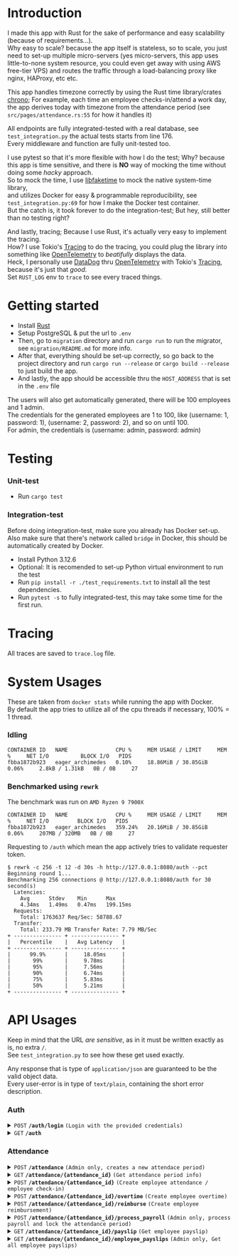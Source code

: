 # Introduction

I made this app with Rust for the sake of performance and easy scalability (because of requirements...).\
Why easy to scale? because the app itself is stateless, so to scale, you just need to set-up multiple micro-servers (yes micro-servers, this app uses little-to-none system resource, you could even get away with using AWS free-tier VPS) and routes the traffic through a load-balancing proxy like nginx, HAProxy, etc etc.

This app handles timezone correctly by using the Rust time library/crates [chrono](https://crates.io/crates/chrono); For example, each time an employee checks-in/attend a work day, the app derives today with timezone from the attendance period (see `src/pages/attendance.rs:55` for how it handles it)

All endpoints are fully integrated-tested with a real database, see `test_integration.py` the actual tests starts from line 176.\
Every middleware and function are fully unit-tested too.

I use pytest so that it's more flexible with how I do the test; Why? because this app is time sensitive, and there is **NO** way of mocking the time without doing some _hacky_ approach.\
So to mock the time, I use [libfaketime](https://github.com/wolfcw/libfaketime) to mock the native system-time library,\
and utilizes Docker for easy & programmable reproducibility, see `test_integration.py:69` for how I make the Docker test container.\
But the catch is, it took forever to do the integration-test; But hey, still better than no testing right?

And lastly, tracing; Because I use Rust, it's actually very easy to implement the tracing.\
How? I use Tokio's [Tracing](https://crates.io/crates/tracing) to do the tracing, you could plug the library into something like [OpenTelemetry](https://opentelemetry.io/) to _beatifully_ displays the data.\
Heck, I personally use [DataDog](https://www.datadoghq.com/) thru [OpenTelemetry](https://opentelemetry.io/) with Tokio's [Tracing](https://crates.io/crates/tracing), because it's just that _good_.\
Set `RUST_LOG` env to `trace` to see every traced things.

# Getting started

- Install [Rust](https://rustup.rs/)
- Setup PostgreSQL & put the url to `.env`
- Then, go to `migration` directory and run `cargo run` to run the migrator, see `migration/README.md` for more info.
- After that, everything should be set-up correctly, so go back to the project directory and run `cargo run --release` or `cargo build --release` to just build the app.
- And lastly, the app should be accessible thru the `HOST_ADDRESS` that is set in the `.env` file

The users will also get automatically generated, there will be 100 employees and 1 admin.\
The credentials for the generated employees are 1 to 100, like (username: 1, password: 1), (username: 2, password: 2), and so on until 100.\
For admin, the credentials is (username: admin, password: admin)

# Testing

### Unit-test

- Run `cargo test`

### Integration-test

Before doing integration-test, make sure you already has Docker set-up.\
Also make sure that there's network called `bridge` in Docker, this should be automatically created by Docker.

- Install Python 3.12.6
- Optional: It is recomended to set-up Python virtual environment to run the test
- Run `pip install -r ./test_requirements.txt` to install all the test dependencies.
- Run `pytest -s` to fully integrated-test, this may take some time for the first run.

# Tracing

All traces are saved to `trace.log` file.

# System Usages

These are taken from `docker stats` while running the app with Docker.\
By default the app tries to utilize all of the cpu threads if necessary, 100% = 1 thread.

### Idling

```log
CONTAINER ID   NAME               CPU %     MEM USAGE / LIMIT     MEM %     NET I/O          BLOCK I/O   PIDS
fbba1872b923   eager_archimedes   0.10%     18.86MiB / 30.85GiB   0.06%     2.8kB / 1.31kB   0B / 0B     27
```

### Benchmarked using `rewrk`

The benchmark was run on `AMD Ryzen 9 7900X`

```log
CONTAINER ID   NAME               CPU %     MEM USAGE / LIMIT     MEM %     NET I/O         BLOCK I/O   PIDS
fbba1872b923   eager_archimedes   359.24%   20.16MiB / 30.85GiB   0.06%     207MB / 320MB   0B / 0B     27
```

Requesting to `/auth` which mean the app actively tries to validate requester token.

```log
$ rewrk -c 256 -t 12 -d 30s -h http://127.0.0.1:8080/auth --pct
Beginning round 1...
Benchmarking 256 connections @ http://127.0.0.1:8080/auth for 30 second(s)
  Latencies:
    Avg      Stdev    Min      Max
    4.34ms   1.49ms   0.47ms   199.15ms
  Requests:
    Total: 1763637 Req/Sec: 58788.67
  Transfer:
    Total: 233.79 MB Transfer Rate: 7.79 MB/Sec
+ --------------- + --------------- +
|   Percentile    |   Avg Latency   |
+ --------------- + --------------- +
|      99.9%      |     18.05ms     |
|       99%       |     9.78ms      |
|       95%       |     7.56ms      |
|       90%       |     6.74ms      |
|       75%       |     5.83ms      |
|       50%       |     5.21ms      |
+ --------------- + --------------- +
```

# API Usages

Keep in mind that the URL _are sensitive_, as in it must be written exactly as is, no extra `/`.\
See `test_integration.py` to see how these get used exactly.

Any response that is type of `application/json` are guaranteed to be the valid object data.\
Every user-error is in type of `text/plain`, containing the short error description.

### Auth

<details>
 <summary><code>POST</code> <code><b>/auth/login</b></code> <code>(Login with the provided credentials)</code></summary>

##### JSON Payload

> ```json
> {
>   "username": <Username>,
>   "password": <Plain Password> // For the sake of simplicity, the password is hashed on the server; In a perfect world, the frontend would do it
> }
> ```

##### Responses

> | http code | content-type               | response              |
> | --------- | -------------------------- | --------------------- |
> | `200`     | `text/plain;charset=UTF-8` | `jwt.access.token`    |
> | `403`     | `text/plain;charset=UTF-8` | `invalid credentials` |

</details>

<details>
 <summary><code>GET</code> <code><b>/auth</b></code></summary>

##### Headers

> ```json
> {
>   "Authorization": "JWT {jwt.access.token}",
> }
> ```

##### Responses

> | http code | content-type               | response                                                                                                                                                        | reason                                       |
> | --------- | -------------------------- | --------------------------------------------------------------------------------------------------------------------------------------------------------------- | -------------------------------------------- |
> | `200`     | `application/json`         | `{'id': <UUID>, 'created_at': <Datetime>, 'updated_at': <Datetime>, 'username': <Username>, 'password': <Hashed Password>, 'salary': <Salary>, 'role': <Role>}` | None                                         |
> | `401`     | `text/plain;charset=UTF-8` | `unauthorized`                                                                                                                                                  | Invalid/No provided `Authorization` header   |
> | `403`     | `text/plain;charset=UTF-8` | `authority error`                                                                                                                                               | Provided `Authorization` header were invalid |

</details>

### Attendance

<details>
 <summary><code>POST</code> <code><b>/attendance</b></code> <code>(Admin only, creates a new attendace period)</code></summary>

##### Headers

> ```json
> {
>   "Authorization": "JWT {admin jwt.access.token}",
> }
> ```

##### JSON Payload

> ```json
> {
>   "start_at": <Datetime>,
>   "end_at": <Datetime>
> }
> ```

##### Responses

> | http code | content-type               | response                                                                                                                                                                               | reason                                       |
> | --------- | -------------------------- | -------------------------------------------------------------------------------------------------------------------------------------------------------------------------------------- | -------------------------------------------- |
> | `200`     | `application/json`         | `{'id': <UUID>, 'created_at': <Datetime>, 'updated_at': <Datetime>, 'created_by': <UUID>, 'updated_by': <UUID>, 'start_at': <Datetime>, 'end_at': <Datetime>, 'processed': <Boolean>}` | None                                         |
> | `400`     | `text/plain;charset=UTF-8` | `end_at is lower than start_at`                                                                                                                                                        | End at is lower than start at                |
> | `401`     | `text/plain;charset=UTF-8` | `unauthorized`                                                                                                                                                                         | Invalid/No provided `Authorization` header   |
> | `403`     | `text/plain;charset=UTF-8` | `authority error`                                                                                                                                                                      | Provided `Authorization` header were invalid |
> | `403`     | `text/plain;charset=UTF-8` | `forbidden`                                                                                                                                                                            | You are not allowed to access this endpoint  |

</details>

<details>
 <summary><code>GET</code> <code><b>/attendance/{attendance_id}</b></code> <code>(Get attendance period info)</code></summary>

##### Headers

> ```json
> {
>   "Authorization": "JWT {employee jwt.access.token}",
> }
> ```

##### Responses

> | http code | content-type               | response                                                                                                                                                                               | reason                                       |
> | --------- | -------------------------- | -------------------------------------------------------------------------------------------------------------------------------------------------------------------------------------- | -------------------------------------------- |
> | `200`     | `application/json`         | `{'id': <UUID>, 'created_at': <Datetime>, 'updated_at': <Datetime>, 'created_by': <UUID>, 'updated_by': <UUID>, 'start_at': <Datetime>, 'end_at': <Datetime>, 'processed': <Boolean>}` | None                                         |
> | `401`     | `text/plain;charset=UTF-8` | `unauthorized`                                                                                                                                                                         | Invalid/No provided `Authorization` header   |
> | `403`     | `text/plain;charset=UTF-8` | `authority error`                                                                                                                                                                      | Provided `Authorization` header were invalid |

</details>

<details>
 <summary><code>POST</code> <code><b>/attendance/{attendance_id}</b></code> <code>(Create employee attendance / employee check-in)</code></summary>

##### Headers

> ```json
> {
>   "Authorization": "JWT {employee jwt.access.token}",
> }
> ```

##### Responses

> | http code | content-type               | response                                                                                                                                         | reason                                                                                    |
> | --------- | -------------------------- | ------------------------------------------------------------------------------------------------------------------------------------------------ | ----------------------------------------------------------------------------------------- |
> | `201`     | `application/json`         | `{'id': <UUID>, 'created_at': <Datetime>, 'updated_at': <Datetime>, 'created_by': <UUID>, 'updated_by': <UUID>, 'attendance_period_id': <UUID>}` | Successfully attends/check-in for today                                                   |
> | `200`     | `application/json`         | `{'id': <UUID>, 'created_at': <Datetime>, 'updated_at': <Datetime>, 'created_by': <UUID>, 'updated_by': <UUID>, 'attendance_period_id': <UUID>}` | Employee already attends/check-in for today, returns the attendance object and do nothing |
> | `400`     | `text/plain;charset=UTF-8` | `cannot attend on weekend`                                                                                                                       | Today's weekend, employee cannot attend/check-in                                          |
> | `400`     | `text/plain;charset=UTF-8` | `attendance is already processed`                                                                                                                | Attendance period is already processed                                                    |
> | `401`     | `text/plain;charset=UTF-8` | `unauthorized`                                                                                                                                   | Invalid/No provided `Authorization` header                                                |
> | `403`     | `text/plain;charset=UTF-8` | `authority error`                                                                                                                                | Provided `Authorization` header were invalid                                              |

</details>

<details>
 <summary><code>POST</code> <code><b>/attendance/{attendance_id}/overtime</b></code> <code>(Create employee overtime)</code></summary>

##### Headers

> ```json
> {
>   "Authorization": "JWT {employee jwt.access.token}",
> }
> ```

##### JSON Payload

> ```json
> {
>   "extra_hours": <Number>
> }
> ```

##### Responses

> | http code | content-type               | response                                                                                                                                                                  | reason                                               |
> | --------- | -------------------------- | ------------------------------------------------------------------------------------------------------------------------------------------------------------------------- | ---------------------------------------------------- |
> | `201`     | `application/json`         | `{'id': <UUID>, 'created_at': <Datetime>, 'updated_at': <Datetime>, 'created_by': <UUID>, 'updated_by': <UUID>, 'extra_hours': <Number>, 'attendance_period_id': <UUID>}` | Successfully requested for extra hours               |
> | `200`     | `application/json`         | `{'id': <UUID>, 'created_at': <Datetime>, 'updated_at': <Datetime>, 'created_by': <UUID>, 'updated_by': <UUID>, 'extra_hours': <Number>, 'attendance_period_id': <UUID>}` | Successfully updates employee extra hours            |
> | `400`     | `text/plain;charset=UTF-8` | `you have not checked-in today`                                                                                                                                           | Employee have not attend/check-in today              |
> | `400`     | `text/plain;charset=UTF-8` | `your work hours are not done yet`                                                                                                                                        | Employee is still in work hours (9-5)                |
> | `400`     | `text/plain;charset=UTF-8` | `you cannot take overtime for more than 3 hours a day`                                                                                                                    | Employee requested extra hours for more than 3 hours |
> | `400`     | `text/plain;charset=UTF-8` | `attendance is already processed`                                                                                                                                         | Attendance period is already processed               |
> | `401`     | `text/plain;charset=UTF-8` | `unauthorized`                                                                                                                                                            | Invalid/No provided `Authorization` header           |
> | `403`     | `text/plain;charset=UTF-8` | `authority error`                                                                                                                                                         | Provided `Authorization` header were invalid         |

</details>

<details>
 <summary><code>POST</code> <code><b>/attendance/{attendance_id}/reimburse</b></code> <code>(Create employee reimbursement)</code></summary>

##### Headers

> ```json
> {
>   "Authorization": "JWT {employee jwt.access.token}",
> }
> ```

##### JSON Payload

> ```json
> {
>   "description": <String, reimburse description>
>   "amount": <Number, desired amount>
> }
> ```

##### Responses

> | http code | content-type               | response                                                                                                                                                                                              | reason                                       |
> | --------- | -------------------------- | ----------------------------------------------------------------------------------------------------------------------------------------------------------------------------------------------------- | -------------------------------------------- |
> | `200`     | `application/json`         | `{'id': <UUID>, 'created_at': <Datetime>, 'updated_at': <Datetime>, 'created_by': <Datetime>, 'updated_by': <Datetime>, 'amount': <Number>, 'description': <String>, 'attendance_period_id': <UUID>}` | None                                         |
> | `400`     | `text/plain;charset=UTF-8` | `attendance is already processed`                                                                                                                                                                     | Attendance period is already processed       |
> | `401`     | `text/plain;charset=UTF-8` | `unauthorized`                                                                                                                                                                                        | Invalid/No provided `Authorization` header   |
> | `403`     | `text/plain;charset=UTF-8` | `authority error`                                                                                                                                                                                     | Provided `Authorization` header were invalid |

</details>

<details>
 <summary><code>POST</code> <code><b>/attendance/{attendance_id}/process_payroll</b></code> <code>(Admin only, process payroll and lock the attendance period)</code></summary>

##### Headers

> ```json
> {
>   "Authorization": "JWT {admin jwt.access.token}",
> }
> ```

##### Responses

> | http code | content-type               | response                                                                                                                                                                                     | reason                                       |
> | --------- | -------------------------- | -------------------------------------------------------------------------------------------------------------------------------------------------------------------------------------------- | -------------------------------------------- |
> | `200`     | `application/json`         | `{'id': <UUID>, 'created_at': <Datetime>, 'updated_at': <Datetime>, 'created_by': <UUID>, 'updated_by': <UUID>, 'start_at': <Datetime>, 'end_at': <Datetime>, 'processed': <Boolean(True)>}` | None                                         |
> | `400`     | `text/plain;charset=UTF-8` | `attendance is already processed`                                                                                                                                                            | Attendance period is already processed       |
> | `401`     | `text/plain;charset=UTF-8` | `unauthorized`                                                                                                                                                                               | Invalid/No provided `Authorization` header   |
> | `403`     | `text/plain;charset=UTF-8` | `authority error`                                                                                                                                                                            | Provided `Authorization` header were invalid |
> | `403`     | `text/plain;charset=UTF-8` | `forbidden`                                                                                                                                                                                  | You are not allowed to access this endpoint  |

</details>

<details>
 <summary><code>GET</code> <code><b>/attendance/{attendance_id}/payslip</b></code> <code>(Get employee payslip)</code></summary>

##### Headers

> ```json
> {
>   "Authorization": "JWT {employee jwt.access.token}",
> }
> ```

##### Responses

> | http code | content-type               | response                                                                                                                                                                                                                                                                                                                                                                                                                                                                                                                         | reason                                       |
> | --------- | -------------------------- | -------------------------------------------------------------------------------------------------------------------------------------------------------------------------------------------------------------------------------------------------------------------------------------------------------------------------------------------------------------------------------------------------------------------------------------------------------------------------------------------------------------------------------- | -------------------------------------------- |
> | `200`     | `application/json`         | `{'employee': {'id': <UUID>, 'username': <String>, 'base_salary': <Number>}, 'period': {'start_at': <Datetime>, 'end_at': <Datetime>}, 'attendance': {'total_days': <Number>, 'prorated_amount': <Number>}, 'overtimes': [{'date': <Datetime>, 'hours': <Number>, 'amount': <Number>}, ...], 'reimbursements': [{'description': <String>, 'amount': <Number>}, ...], 'summary': {'base_salary': <Number>, 'prorated_amount': <Number>, 'overtime_total': <Number>, 'reimbursement_total': <Number>, 'take_home_pay': <Number>}}` | None                                         |
> | `400`     | `text/plain;charset=UTF-8` | `attendance is not processed`                                                                                                                                                                                                                                                                                                                                                                                                                                                                                                    | Attendance period has not been processed     |
> | `401`     | `text/plain;charset=UTF-8` | `unauthorized`                                                                                                                                                                                                                                                                                                                                                                                                                                                                                                                   | Invalid/No provided `Authorization` header   |
> | `403`     | `text/plain;charset=UTF-8` | `authority error`                                                                                                                                                                                                                                                                                                                                                                                                                                                                                                                | Provided `Authorization` header were invalid |

</details>

<details>
 <summary><code>GET</code> <code><b>/attendance/{attendance_id}/employee_payslips</b></code> <code>(Admin only, Get all employee payslips)</code></summary>

##### Headers

> ```json
> {
>   "Authorization": "JWT {admin jwt.access.token}",
> }
> ```

##### Responses

> | http code | content-type               | response                                                                                                                                                                                                                                                                                                                                                                                                                                                                                                                                                                           | reason                                       |
> | --------- | -------------------------- | ---------------------------------------------------------------------------------------------------------------------------------------------------------------------------------------------------------------------------------------------------------------------------------------------------------------------------------------------------------------------------------------------------------------------------------------------------------------------------------------------------------------------------------------------------------------------------------- | -------------------------------------------- |
> | `200`     | `application/json`         | `{'total_take_home': <Number>, 'payslips': [{'employee': {'id': <UUID>, 'username': <String>, 'base_salary': <Number>}, 'period': {'start_at': <Datetime>, 'end_at': <Datetime>}, 'attendance': {'total_days': <Number>, 'prorated_amount': <Number>}, 'overtimes': [{'date': <Datetime>, 'hours': <Number>, 'amount': <Number>}, ...], 'reimbursements': [{'description': <String>, 'amount': <Number>}, ...], 'summary': {'base_salary': <Number>, 'prorated_amount': <Number>, 'overtime_total': <Number>, 'reimbursement_total': <Number>, 'take_home_pay': <Number>}}, ...]}` | None                                         |
> | `400`     | `text/plain;charset=UTF-8` | `attendance is not processed`                                                                                                                                                                                                                                                                                                                                                                                                                                                                                                                                                      | Attendance period has not been processed     |
> | `401`     | `text/plain;charset=UTF-8` | `unauthorized`                                                                                                                                                                                                                                                                                                                                                                                                                                                                                                                                                                     | Invalid/No provided `Authorization` header   |
> | `403`     | `text/plain;charset=UTF-8` | `authority error`                                                                                                                                                                                                                                                                                                                                                                                                                                                                                                                                                                  | Provided `Authorization` header were invalid |
> | `403`     | `text/plain;charset=UTF-8` | `forbidden`                                                                                                                                                                                                                                                                                                                                                                                                                                                                                                                                                                        | You are not allowed to access this endpoint  |

</details>
